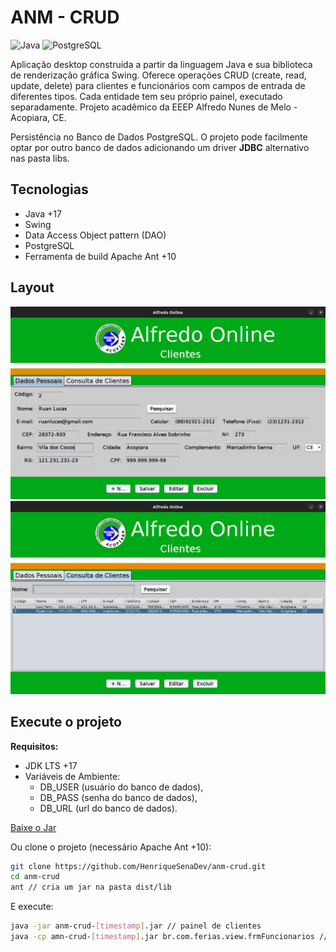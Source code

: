 # ANM - CRUD
![Java](https://img.shields.io/badge/Java-CA4245?style=for-the-badge&logo=openjdk&logoColor=white)
![PostgreSQL](	https://img.shields.io/badge/PostgreSQL-316192?style=for-the-badge&logo=postgresql&logoColor=white)

Aplicação desktop construída a partir da linguagem Java e sua biblioteca de renderização gráfica Swing.
Oferece operações CRUD (create, read, update, delete) para clientes e funcionários com campos de entrada de diferentes tipos. Cada entidade tem seu próprio painel, executado separadamente.
Projeto acadêmico da EEEP Alfredo Nunes de Melo - Acopiara, CE.

Persistência no Banco de Dados PostgreSQL. O projeto pode facilmente optar por outro banco de dados adicionando um driver **JDBC** alternativo nas pasta libs.

## Tecnologias
- Java +17
- Swing
- Data Access Object pattern (DAO)
- PostgreSQL
- Ferramenta de build Apache Ant +10

## Layout
![Form](https://github.com/HenriqueSenaDev/assets/blob/main/anm-crud/form.png)
![List](https://github.com/HenriqueSenaDev/assets/blob/main/anm-crud/list.png)

## Execute o projeto
**Requisitos:**
- JDK LTS +17
- Variáveis de Ambiente:
    - DB_USER (usuário do banco de dados),
    - DB_PASS (senha do banco de dados),
    - DB_URL (url do banco de dados).

[Baixe o Jar](https://github.com/HenriqueSenaDev/assets/blob/main/anm-crud/anm-crud-20240119.jar)

Ou clone o projeto (necessário Apache Ant +10):

```bash
git clone https://github.com/HenriqueSenaDev/anm-crud.git
cd anm-crud
ant // cria um jar na pasta dist/lib
```

E execute:
```bash
java -jar anm-crud-[timestamp].jar // painel de clientes
java -cp amn-crud-[timestamp].jar br.com.ferias.view.frmFuncionarios // painel de funcionários
```
